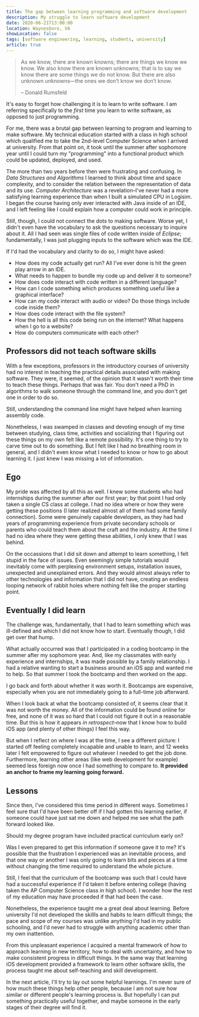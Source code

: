 ```yaml
---
title: The gap between learning programming and software development
description: My struggle to learn software development
date: 2020-06-21T13:00:00
location: Waynesboro, VA
showLocation: false
tags: [software engineering, learning, students, university]
article: true
---
```



> As we know, there are known knowns; there are things we know we know. We also know there are known unknowns; that is to say we know there are some things we do not know. But there are also unknown unknowns—the ones we don’t know we don’t know. 
> 
> – Donald Rumsfeld

It's easy to forget how challenging it is to learn to write software. I am referring specifically to the *first* time you learn to write software, as opposed to just programming. 

For me, there was a brutal gap between learning to program and learning to make software. My technical education started with a class in high school which qualified me to take the 2nd-level Computer Science when I arrived at university. From that point on, it took until the summer after sophomore year until I could turn my "programming" into a functional product which could be updated, deployed, and used.

The more than two years before then were frustrating and confusing. In *Data Structures and Algorithms* I learned to think about time and space complexity, and to consider the relation between the representation of data and its use. *Computer Architecture* was a revelation–I've never had a more satisfying learning experience than when I built a simulated CPU in Logisim. I began the course having only ever interacted with Java inside of an IDE, and I left feeling like I could explain how a computer could work in principle. 

Still, though, I could not connect the dots to making software. Worse yet, I didn't even have the vocabulary to ask the questions necessary to inquire about it. All I had seen was single files of code written inside of *Eclipse*; fundamentally, I was just plugging inputs to the software which was the IDE. 

If I'd had the vocabulary and clarity to do so, I might have asked:
- How does my code actually get run? All I've ever done is hit the green play arrow in an IDE.
- What needs to happen to bundle my code up and deliver it to someone?
- How does code interact with code written in a different language?
- How can I code something which produces something useful like a graphical interface? 
- How can my code interact with audio or video? Do those things include code inside them?
- How does code interact with the file system?
- How the hell is all this code being run on the internet? What happens when I go to a website?
- How do computers communicate with each other? 


## Professors did not teach software skills

With a few exceptions, professors in the introductory courses of university had no interest in teaching the practical details associated with making software. They were, it seemed, of the opinion that it wasn't worth their time to teach these things. Perhaps that was fair. You don't need a PhD in algorithms to walk someone through the command line, and you don't get one in order to do so.

Still, understanding the command line might have helped when learning assembly code.

Nonetheless, I was swamped in classes and devoting enough of my time between studying, class time, activities and socializing that I figuring out these things on my own felt like a remote possibility. It's one thing to try to carve time out to do something. But I felt like I had no breathing room in general, and I didn't even know what I needed to know or how to go about learning it. I just knew I was missing a lot of information.


## Ego

My pride was affected by all this as well. I knew some students who had internships during the summer after our first year; by that point I had only taken a single CS class at college. I had no idea where or how they were getting these positions (I later realized almost all of them had some family connection). Some were genuinely capable developers, as they had had years of programming experience from private secondary schools or parents who could teach them about the craft and the industry. At the time I had no idea where they were getting these abilities, I only knew that I was behind. 

On the occassions that I did sit down and attempt to learn something, I felt stupid in the face of issues. Even seemingly simple tutorials would inevitably come with perplexing environment setups, installation issues, unexpected and unexplained errors. And they would almost always refer to other technologies and information that I did not have, creating an endless looping network of rabbit holes where nothing felt like the proper starting point.


## Eventually I did learn

The challenge was, fundamentally, that I had to learn something which was ill-defined and which I did not know how to start. Eventually though, I did get over that hump.

What actually occurred was that I participated in a coding bootcamp in the summer after my sophomore year. And, like my classmates with early experience and internships, it was made possible by a family relationship. I had a relative wanting to start a business around an iOS app and wanted me to help. So that summer I took the bootcamp and then worked on the app. 

I go back and forth about whether it was worth it. Bootcamps are expensive, especially when you are not immediately going to a full-time job afterward.

When I look back at what the bootcamp consisted of, it seems clear that it was not worth the money. All of the information could be found online for free, and none of it was so hard that I could not figure it out in a reasonable time. But this is how it appears *in retrospect*–now that I know how to build iOS app (and plenty of other things) I feel this way.

But when I reflect on where I was at the time, I see a different picture: I started off feeling completely incapable and unable to learn, and 12 weeks later I felt empowered to figure out whatever I needed to get the job done. Furthermore, learning other areas (like web development for example) seemed less foreign now once I had something to compare to. **It provided an anchor to frame my learning going forward.**


## Lessons

Since then, I've considered this time period in different ways.  Sometimes I feel sure that I'd have been better off if I had gotten this learning earlier, if someone could have just sat me down and helped me see what the path forward looked like.

Should my degree program have included practical curriculum early on?

Was I even prepared to get this information if someone gave it to me? It's possible that the frustration I experienced was an inevitable process, and that one way or another I was only going to learn bits and pieces at a time without changing the time required to understand the whole picture.

Still, I feel that the curriculum of the bootcamp was such that I could have had a successful experience if I'd taken it before entering college (having taken the AP Computer Science class in high school). I wonder how the rest of my education may have proceeded if that had been the case.

Nonetheless, the experience taught me a great deal about learning. Before university I'd not developed the skillls and habits to learn difficult things; the pace and scope of my courses was unlike anything I'd had in my public schooling, and I'd never had to struggle with anything academic other than my own inattention.

From this unpleasant experience I acquired a mental framework of how to approach learning in new territory, how to deal with uncertainty, and how to make consistent progress in difficult things. In the same way that learning iOS development provided a framework to learn other software skills, the process taught me about self-teaching and skill development.

In the next article, I'll try to lay out some helpful learnings. I'm never sure of how much these things help other people, because I am not sure how similar or different people's learning process is. But hopefully I can put something practically useful together, and maybe someone in the early stages of their degree will find it.